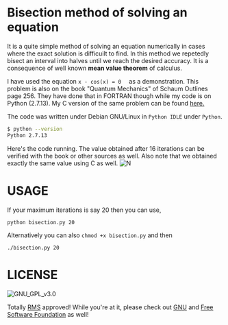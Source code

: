 # Bisection method of solving an equation 

It is a quite simple method of solving an equation numerically in cases where the exact solution is difficuilt to find. In this method we repetedly bisect an interval into halves until we reach the desired accuracy. It is a consequence of well known **mean value theorem** of calculus.

I have used the equation  `x - cos(x) = 0  ` as a demonstration. This problem is also on the book "Quantum Mechanics" of Schaum Outlines page 256. They have done that in FORTRAN though while my code is on Python (2.7.13). My C version of the same problem can be found [here.](https://github.com/physicistbkb/bisection-method-in-C/)

The code was written under Debian GNU/Linux in `Python IDLE` under `Python`.
``` sh
$ python --version
Python 2.7.13
```

Here's the code running. The value obtained after 16 iterations can be verified with the book or other sources as well. Also note that we obtained exactly the same value using C as well.
![N](https://imgoat.com/uploads/c8349cc726/44898.png)


# USAGE
If your maximum iterations is say 20 then you can use,


`python bisection.py 20`


Alternatively you can also `chmod +x bisection.py` and then  


`./bisection.py 20`

# LICENSE
![GNU_GPL_v3.0](https://www.gnu.org/graphics/gplv3-127x51.png)


Totally [RMS](https://stallman.org/) approved!
While you're at it, please check out [GNU](https://www.gnu.org) and [Free Software Foundation](https://www.fsf.org) as well!
